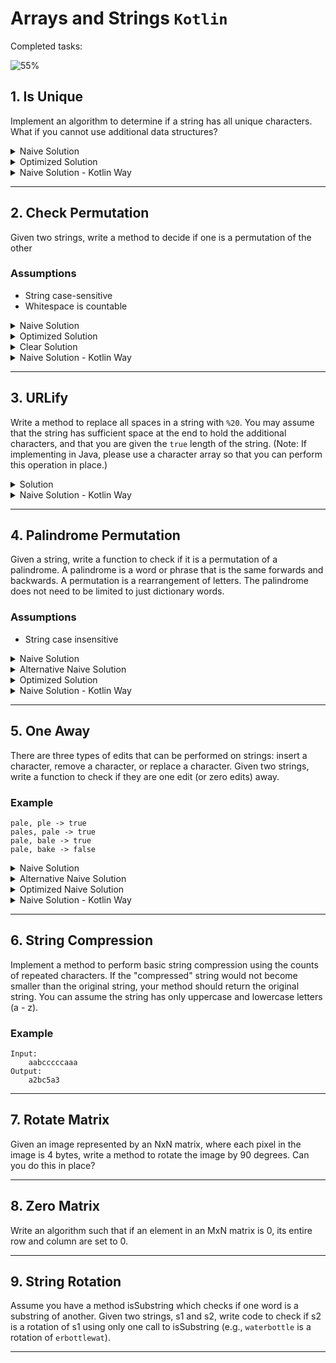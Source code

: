 # Arrays and Strings `Kotlin`

Completed tasks:

![55%](https://progress-bar.dev/55)

## 1. Is Unique

Implement an algorithm to determine if a string has all unique characters. What if you cannot use additional data structures?

<details>
<summary>Naive Solution </summary>

#### Assumptions

- String contains only `ASCII` symbols

#### Complexity

- Time Complexity: `O(N)` - but never exceed number of symbols ```O(min(c, N)) = O(c)```
- Space Complexity: `O(1)`

#### Implementation

   ```kotlin
fun naiveIsUniqueChars(testStr: String): Boolean {
    if (testStr.length > 128) return false

    val used = Array(128) { false }

    for (i in IntRange(0, testStr.length - 1)) {
        val symbolCode = testStr[i].toInt()
        if (used[symbolCode]) {
            return false
        }
        used[symbolCode] = true
    }
    return true
}
   ```

</details>

<details>
<summary>Optimized Solution </summary>

#### Assumptions:

- String contains only `a-z` symbols

#### Complexity

- Time Complexity: `O(N)` - but never exceed number of symbols ```O(min(c, N)) = O(c)```
- Space Complexity: `O(1)`

#### Implementation

   ```kotlin
fun optimizedIsUniqueChars(testStr: String): Boolean {
    if (testStr.length > 26) return false

    var a = 0

    for (i in IntRange(0, testStr.length - 1)) {
        val symbolCode = testStr[i].toInt() - 'a'.toInt()
        if ((a and (1 shl symbolCode)) > 0) {
            return false
        }

        a = a or (1 shl symbolCode)
    }
    return true
}
   ```

</details>

<details>
<summary>Naive Solution - Kotlin Way</summary>

#### Complexity

- Time Complexity: `O(N)`
- Space Complexity: `O(1)`

#### Implementation

   ```kotlin
fun URlifyKotlinWay(str: String): String = str.replace(" ", "%20")
   ```

</details>
<hr/>

## 2. Check Permutation

Given two strings, write a method to decide if one is a permutation of the other

### Assumptions

- String case-sensitive
- Whitespace is countable

<details>
<summary>Naive Solution </summary>

#### Complexity

- Time Complexity: `O(N)`

- Space Complexity: `O(N)`

#### Implementation

   ```kotlin
fun naiveCheckPermutation(first: String, second: String): Boolean {
    if (first.length != second.length) {
        return false
    }

    val counter = HashMap<Int, Int>()

    for (i in IntRange(0, first.length - 1)) {
        val symbolCode = first[i].toInt()

        counter[symbolCode] = (counter[symbolCode] ?: 0) + 1
    }

    val secondCounter = HashMap<Int, Int>()

    for (i in IntRange(0, first.length - 1)) {
        val symbolCode = second[i].toInt()

        secondCounter[symbolCode] = (secondCounter[symbolCode] ?: 0) + 1
    }

    for ((key, value) in counter) {
        if (secondCounter[key] != value) {
            return false
        }
    }

    return true
}
   ```

</details>

<details>
<summary>Optimized Solution</summary>

#### Complexity

- Time Complexity: `O(N)`

- Space Complexity: `O(N)`

#### Implementation

   ```kotlin
fun optimizedCheckPermutation(first: String, second: String): Boolean {
    if (first.length != second.length) {
        return false
    }

    val counter = HashMap<Int, Int>()

    for (i in IntRange(0, first.length - 1)) {
        val symbolCode = first[i].toInt()

        counter[symbolCode] = (counter[symbolCode] ?: 0) + 1
    }

    for (i in IntRange(0, first.length - 1)) {
        val symbolCode = second[i].toInt()

        if ((counter[symbolCode] ?: 0) == 0) {
            return false
        }
        counter[symbolCode] = counter[symbolCode]!! - 1
    }

    return true
}
   ```

</details>

<details>
<summary>Clear Solution</summary>

#### Complexity

- Time Complexity: `O(N log N)`

- Space Complexity: `O(1)`

#### Implementation

   ```kotlin
fun clearCheckPermutation(first: String, second: String): Boolean {
    if (first.length != second.length) {
        return false
    }

    val firstSorted = first.toCharArray()
    val secondSorted = first.toCharArray()
    firstSorted.sort()
    secondSorted.sort()

    for (i in IntRange(0, first.length - 1)) {
        if (firstSorted[i] != secondSorted[i]) {
            return false
        }
    }

    return true
}
   ```

</details>

<details>
<summary>Naive Solution - Kotlin Way</summary>

#### Complexity

- Time Complexity: `O(N)`

- Space Complexity: `O(1)`

#### Implementation

   ```kotlin
fun checkPermutationKotlinWay(first: String, second: String): Boolean = first.toCharArray().toSet() == second.toCharArray().toSet()
   ```

</details>

<hr/>

## 3. URLify

Write a method to replace all spaces in a string with `%20`. You may assume that the string has sufficient space at the end to hold the
additional characters, and that you are given the `true` length of the string. (Note: If implementing in Java, please use a character array
so that you can perform this operation in place.)


<details>
<summary>Solution</summary>

#### Complexity

- Time Complexity: `O(N)`

- Space Complexity: `O(1)`

#### Implementation

   ```kotlin
fun inplaceURlify(chars: CharArray, length: Int): CharArray {
    var whitespaceCounter = 0
    for (i in IntRange(0, length - 1)) {
        if (chars[i] == ' ') {
            ++whitespaceCounter
        }
    }
    if (whitespaceCounter == 0) {
        return chars
    }

    val replacedBy = "%20".toCharArray()
    var newLength = length + whitespaceCounter * 2 - 1
    var i = length - 1
    while (i >= 0) {
        if (chars[i] == ' ') {
            for (j in IntRange(0, replacedBy.size - 1).reversed()) {
                chars[newLength - j] = replacedBy[replacedBy.size - j - 1]
            }
            newLength -= replacedBy.size
        } else {
            chars[newLength] = chars[i]
            newLength -= 1
        }
        --i
    }
    return chars
}
   ```

</details>

<details>
<summary>Naive Solution - Kotlin Way</summary>

#### Complexity

- Time Complexity: `O(N)`

- Space Complexity: `O(1)`

#### Implementation

   ```kotlin
fun URlifyKotlinWay(str: String): String = str.replace(" ", "%20")
   ```

</details>


<hr/>

## 4. Palindrome Permutation

Given a string, write a function to check if it is a permutation of a palindrome. A palindrome is a word or phrase that is the same forwards
and backwards. A permutation is a rearrangement of letters. The palindrome does not need to be limited to just dictionary words.

### Assumptions

- String case insensitive

<details>
<summary>Naive Solution </summary>

#### Complexity

- Time Complexity: `O(N)`

- Space Complexity: `O(1)`

#### Implementation

   ```kotlin
fun naiveIsPalindromePermutation(testStr: String): Boolean {
    val preparedTestString = testStr.toLowerCase().filter { it != ' ' }.toCharArray()
    val isStrLenEven = preparedTestString.size % 2 == 0
    val charsMap = HashMap<Char, Int>()
    preparedTestString.forEach {
        charsMap[it] = (charsMap[it] ?: 0) + 1
    }

    var hasOddNumberOfChars = false
    for (value in charsMap.values) {
        if (value % 2 != 0) {
            if (hasOddNumberOfChars || isStrLenEven) {
                return false
            }
            hasOddNumberOfChars = true
        }
    }
    return true
}
   ```

</details>

<details>
<summary>Alternative Naive Solution </summary>

#### Complexity

- Time Complexity: `O(N)`

- Space Complexity: `O(1)`

#### Implementation

   ```kotlin
fun alternativeNaiveIsPalindromePermutation(testStr: String): Boolean {
    val charsMap = HashMap<Char, Int>()
    var countOdd = 0
    testStr.toLowerCase().toCharArray().filter { it != ' ' }.forEach {
        charsMap[it] = (charsMap[it] ?: 0) + 1
        if (charsMap[it]!! % 2 == 1) {
            ++countOdd
        } else {
            --countOdd
        }
    }

    return countOdd <= 1
}
   ```

</details>

<details>
<summary>Optimized Solution</summary>

#### Complexity

- Time Complexity: `O(N)`

- Space Complexity: `O(1)`

#### Implementation

   ```kotlin
fun optimizedIsPalindromePermutation(testStr: String): Boolean {
    val bitVector = createBitVector(testStr)
    return bitVector == 0 || checkExactlyOneBitSet(bitVector)
}

fun createBitVector(testStr: String): Int {
    var bitVector = 0
    for (char in testStr.toCharArray()) {
        val x = getCharNumber(char)
        bitVector = toggle(bitVector, x)
    }
    return bitVector
}

fun getCharNumber(char: Char): Int {
    return char.toLowerCase().toInt() - 'a'.toInt()
}

fun toggle(bitVector: Int, index: Int): Int {
    if (index < 0) return bitVector

    val mask = 1.shl(index)

    return if ((bitVector.and(mask)) == 0) {
        bitVector.or(mask)
    } else {
        bitVector.and(mask.inv())
    }
}

fun checkExactlyOneBitSet(bitVector: Int): Boolean {
    return bitVector.and(bitVector - 1) == 0
}
   ```

</details>

<details>
<summary>Naive Solution - Kotlin Way</summary>

#### Complexity

- Time Complexity: `O(N)`

- Space Complexity: `O(1)`

#### Implementation

   ```kotlin
fun isPalindromePermutationKotlinWay(testStr: String): Boolean {
    val preparedTestString = testStr.toLowerCase().filter { it != ' ' }.toCharArray()
    val charsMap = preparedTestString.toTypedArray().groupingBy { it }.eachCount()

    return charsMap.values.filter { it % 2 != 0 }.count() <= 1
}
   ```

</details>

<hr/>

## 5. One Away

There are three types of edits that can be performed on strings: insert a character, remove a character, or replace a character. Given two
strings, write a function to check if they are one edit (or zero edits) away.

### Example

```
pale, ple -> true
pales, pale -> true
pale, bale -> true
pale, bake -> false
```

<details>
<summary>Naive Solution</summary>

#### Complexity

- Time Complexity: `O(N)`

- Space Complexity: `O(1)`

#### Implementation

   ```kotlin
enum class SKIP {
    FIRST, SECOND, BOTH
}

fun naiveOneWay(first: String, second: String): Boolean {
    val lenDif = first.length - second.length
    if (abs(lenDif) > 1) {
        return false
    }
    val availableSkip = when (lenDif) {
        1 -> SKIP.FIRST
        -1 -> SKIP.SECOND
        else -> SKIP.BOTH
    }

    var skipUsed = false
    var firstIndex = 0
    var secondIndex = 0
    while (firstIndex < first.length && secondIndex < second.length) {

        if (first[firstIndex] != second[secondIndex]) {
            if (skipUsed) {
                return false
            }
            skipUsed = true

            when (availableSkip) {
                SKIP.BOTH -> {
                    ++firstIndex
                    ++secondIndex
                }
                SKIP.FIRST -> ++firstIndex
                SKIP.SECOND -> ++secondIndex
            }
        } else {
            ++firstIndex
            ++secondIndex
        }
    }

    return true
}
   ```

</details>

<details>
<summary>Alternative Naive Solution </summary>

#### Complexity

- Time Complexity: `O(N)`

- Space Complexity: `O(1)`

#### Implementation

   ```kotlin
fun alternativeNaiveOneWay(first: String, second: String): Boolean {
    return when {
        first.length == second.length -> {
            oneEditReplace(first, second)
        }
        first.length + 1 == second.length -> {
            oneEditInsert(first, second)
        }
        first.length - 1 == second.length -> {
            oneEditInsert(second, first)
        }
        else -> false
    }
}

fun oneEditReplace(first: String, second: String): Boolean {
    var foundDifference = false
    var i = 0
    while (i < first.length) {
        if (first[i] != second[i]) {
            if (foundDifference) {
                return false
            }
        }

        foundDifference = true
        ++i
    }

    return true
}

fun oneEditInsert(first: String, second: String): Boolean {
    var firstIndex = 0
    var secondIndex = 0

    while (secondIndex < second.length && firstIndex < first.length) {
        if (first[firstIndex] != second[secondIndex]) {
            if (firstIndex != secondIndex) {
                return false
            }

            ++secondIndex
        } else {
            ++firstIndex
            ++secondIndex
        }
    }
    return true
}
   ```

</details>

<details>
<summary>Optimized Naive Solution</summary>

#### Complexity

- Time Complexity: `O(N)`

- Space Complexity: `O(1)`

#### Implementation

   ```kotlin
fun optimizedOneWay(first: String, second: String): Boolean {
    if (abs(first.length - second.length) > 1) {
        return false
    }

    val smallestStr = if (first.length < second.length) first else second
    val biggestStr = if (first.length < second.length) second else first

    var foundDifference = false
    var firstIndex = 0
    var secondIndex = 0
    while (firstIndex < first.length && secondIndex < second.length) {

        if (smallestStr[firstIndex] != biggestStr[secondIndex]) {
            if (foundDifference) {
                return false
            }
            foundDifference = true

            if (smallestStr.length == biggestStr.length) {
                ++firstIndex
            }
        } else {
            ++firstIndex
        }
        ++secondIndex
    }

    return true
}
   ```

</details>

<details>
<summary>Naive Solution - Kotlin Way</summary>

#### Complexity

- Time Complexity: `O(N)`

- Space Complexity: `O(1)`

#### Implementation

   ```kotlin
fun oneWayKotlinWay(first: String, second: String): Boolean {
    val intersection = first.toCharArray().toSet().intersect(second.toCharArray().toSet())
    return abs(intersection.size - first.length) <= 1
}
   ```

</details>

<hr/>

## 6. String Compression

Implement a method to perform basic string compression using the counts of repeated characters. If the "compressed" string would not become
smaller than the original string, your method should return the original string. You can assume the string has only uppercase and lowercase
letters (a - z).

### Example

```
Input:
    aabcccccaaa
Output:
    a2bc5a3
```

<hr/>

## 7. Rotate Matrix

Given an image represented by an NxN matrix, where each pixel in the image is 4 bytes, write a method to rotate the image by 90 degrees. Can
you do this in place?

<hr/>

## 8. Zero Matrix

Write an algorithm such that if an element in an MxN matrix is 0, its entire row and column are set to 0.

<hr/>

## 9. String Rotation

Assume you have a method isSubstring which checks if one word is a substring of another. Given two strings, s1 and s2, write code to check
if s2 is a rotation of s1 using only one call to isSubstring (e.g., `waterbottle` is a rotation of `erbottlewat`).

<hr/>
